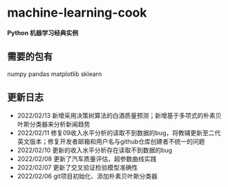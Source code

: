 # machine-learning-cook
**Python 机器学习经典实例**

## 需要的包有
numpy pandas matplotlib sklearn

## 更新日志
- 2022/02/13 新增采用决策树算法的白酒质量预测；新增基于多项式的朴素贝叶斯分类器来分析新闻趋势
- 2022/02/11 修复09收入水平分析的读取不到数据的bug，将教辅更新至二代英文版本；修复开发者邮箱和用户名与github仓库创建者不统一的问题
- 2022/02/10 更新的收入水平分析存在读取不到数据的bug
- 2022/02/08 更新了汽车质量评估，超参数曲线实践
- 2022/02/07 更新了交叉验证检验模型准确性
- 2022/02/06 git项目初始化、添加朴素贝叶斯分类器
